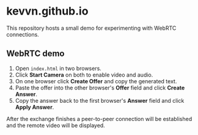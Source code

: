 # kevvn.github.io

This repository hosts a small demo for experimenting with WebRTC connections.

## WebRTC demo

1. Open `index.html` in two browsers.
2. Click **Start Camera** on both to enable video and audio.
3. On one browser click **Create Offer** and copy the generated text.
4. Paste the offer into the other browser's **Offer** field and click **Create Answer**.
5. Copy the answer back to the first browser's **Answer** field and click **Apply Answer**.

After the exchange finishes a peer-to-peer connection will be established and the remote video will be displayed.
